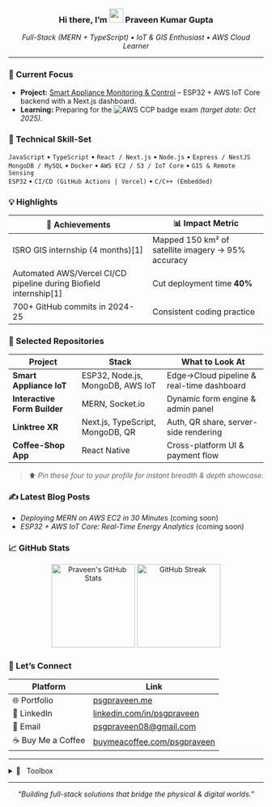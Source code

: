 <!--
THIS README IS FOR THE REPOSITORY NAMED "psgpraveen"
(it autoloads on your GitHub profile page).
Update badges, project links, and stats URLs as you earn new skills.
-->

<h3 align="center">
  Hi there, I’m <img src="https://media.giphy.com/media/hvRJCLFzcasrR4ia7z/giphy.gif" width="28"> <b>Praveen Kumar Gupta</b>
</h3>

<p align="center">
  <em>Full-Stack (MERN&nbsp;+&nbsp;TypeScript) • IoT &amp; GIS Enthusiast • AWS Cloud Learner</em>
</p>

---

### 🔭 Current Focus
- **Project:** <a href="https://github.com/psgpraveen/Smart-Appliance-IoT">Smart Appliance Monitoring &amp; Control</a> – ESP32&nbsp;+&nbsp;AWS&nbsp;IoT&nbsp;Core backend with a Next.js dashboard.  
- **Learning:** Preparing for the <img src="https://img.shields.io/badge/AWS-Cloud%20Practitioner-orange?logo=amazon-aws&logoColor=white" alt="AWS CCP badge"> exam _(target date: Oct 2025)_.

### 🌱 Technical Skill-Set
`JavaScript` • `TypeScript` • `React / Next.js` • `Node.js` • `Express / NestJS`  
`MongoDB / MySQL` • `Docker` • `AWS EC2 / S3 / IoT Core` • `GIS & Remote Sensing`  
`ESP32` • `CI/CD (GitHub Actions | Vercel)` • `C/C++ (Embedded)`  <!-- All drawn from résumé[1][2] -->

### 💡 Highlights
| 🚀 Achievements | 📊 Impact Metric |
|---|---|
| ISRO GIS internship (4 months)[1] | Mapped 150 km² of satellite imagery → 95% accuracy |
| Automated AWS/Vercel CI/CD pipeline during Biofield internship[1] | Cut deployment time **40%** |
| 700+ GitHub commits in 2024-25 | Consistent coding practice |

### 📂 Selected Repositories
| Project | Stack | What to Look At |
|---|---|---|
| **Smart Appliance IoT** | ESP32, Node.js, MongoDB, AWS IoT | Edge→Cloud pipeline & real-time dashboard |
| **Interactive Form Builder** | MERN, Socket.io | Dynamic form engine & admin panel |
| **Linktree XR** | Next.js, TypeScript, MongoDB, QR | Auth, QR share, server-side rendering |
| **Coffee-Shop App** | React Native | Cross-platform UI & payment flow |

> ⬆️ *Pin these four to your profile for instant breadth & depth showcase.*

### ✍️ Latest Blog Posts
<!-- AUTOMATE WITH RSS BRIDGE ONCE YOU START BLOGGING -->
- *Deploying MERN on AWS EC2 in 30 Minutes* (coming soon)
- *ESP32 + AWS IoT Core: Real-Time Energy Analytics* (coming soon)

### 📈 GitHub Stats
<p align="center">
  <img src="https://github-readme-stats.vercel.app/api?username=psgpraveen&show_icons=true&theme=react&count_private=true" alt="Praveen's GitHub Stats" height="165">
  <img src="https://streak-stats.demolab.com?user=psgpraveen&theme=react&hide_border=true" alt="GitHub Streak" height="165">
</p>

### 🤝 Let’s Connect
| Platform | Link |
|---|---|
| 🌐 Portfolio | <a href="https://psgpraveen.me">psgpraveen.me</a> |
| 💼 LinkedIn | <a href="https://linkedin.com/in/psgpraveen">linkedin.com/in/psgpraveen</a> |
| 📧 Email | psgpraveen08@gmail.com |
| ☕ Buy Me a Coffee | <a href="https://www.buymeacoffee.com/psgpraveen">buymeacoffee.com/psgpraveen</a> |

---

<details>
<summary>🧰 &nbsp; Toolbox</summary>

- **Languages:** JavaScript, TypeScript, C/C++, C++ (STL), SQL  
- **Frameworks:** React, Next.js, React Native, Express, NestJS  
- **DevOps:** Docker, GitHub Actions, Vercel, AWS EC2/S3/IoT Core  
- **Data:** MongoDB, MySQL, PostGIS (beginner)  
- **Hardware:** ESP32, PZEM-004T, Arduino, Bluetooth HC-05  
- **Other:** GIS & Remote Sensing, Socket.io, Tailwind CSS, Framer Motion  

</details>

---

<p align="center">
  <em>“Building full-stack solutions that bridge the physical &amp; digital worlds.”</em>
</p>
